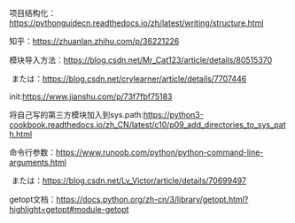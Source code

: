 项目结构化：https://pythonguidecn.readthedocs.io/zh/latest/writing/structure.html

知乎：https://zhuanlan.zhihu.com/p/36221226

模块导入方法：https://blog.csdn.net/Mr_Cat123/article/details/80515370

​            または：https://blog.csdn.net/crylearner/article/details/7707446

init:https://www.jianshu.com/p/73f7fbf75183

将自己写的第三方模块加入到sys.path:https://python3-cookbook.readthedocs.io/zh_CN/latest/c10/p09_add_directories_to_sys_path.html

命令行参数：https://www.runoob.com/python/python-command-line-arguments.html

​        または：https://blog.csdn.net/Lv_Victor/article/details/70699497

getopt文档：https://docs.python.org/zh-cn/3/library/getopt.html?highlight=getopt#module-getopt
